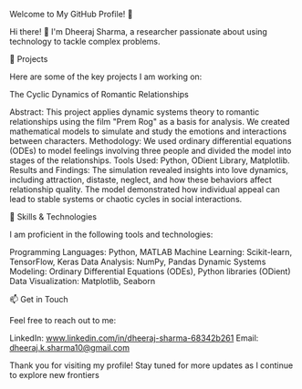 Welcome to My GitHub Profile! 👋

Hi there! 👋 I'm Dheeraj Sharma, a researcher passionate about using technology to tackle complex problems. 


🔬 Projects

Here are some of the key projects I am working on:

The Cyclic Dynamics of Romantic Relationships

Abstract: This project applies dynamic systems theory to romantic relationships using the film "Prem Rog" as a basis for analysis.
We created mathematical models to simulate and study the emotions and interactions between characters.
Methodology: We used ordinary differential equations (ODEs) to model feelings involving three people and divided the model into stages of the relationships.
Tools Used: Python, ODient Library, Matplotlib.
Results and Findings: The simulation revealed insights into love dynamics, including attraction, distaste, neglect, and how these behaviors affect relationship quality. The model demonstrated how individual appeal can lead to stable systems or chaotic cycles in social interactions.


🧠 Skills & Technologies

  I am proficient in the following tools and technologies:

  Programming Languages: Python, MATLAB
  Machine Learning: Scikit-learn, TensorFlow, Keras
  Data Analysis: NumPy, Pandas
  Dynamic Systems Modeling: Ordinary Differential Equations (ODEs), Python libraries (ODient)
  Data Visualization: Matplotlib, Seaborn
  
📫 Get in Touch

Feel free to reach out to me:

  LinkedIn: www.linkedin.com/in/dheeraj-sharma-68342b261
  Email: dheeraj.k.sharma10@gmail.com

Thank you for visiting my profile! Stay tuned for more updates as I continue to explore new frontiers 
<!---
Sharma-Dx/Sharma-Dx is a ✨ special ✨ repository because its `README.md` (this file) appears on your GitHub profile.
You can click the Preview link to take a look at your changes.
--->
